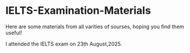 # IELTS-Examination-Materials
Here are some materials from all varities of sourses, hoping you find them useful!

I attended the IELTS exam on 23th August,2025. 
